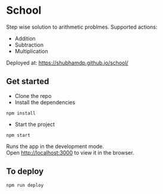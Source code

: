 # School
Step wise solution to arithmetic problmes. Supported actions:
- Addition
- Subtraction
- Multiplication

Deployed at: https://shubhamdp.github.io/school/

## Get started
- Clone the repo
- Install the dependencies
```
npm install
```

- Start the project
```
npm start
```
Runs the app in the development mode.\
Open [http://localhost:3000](http://localhost:3000) to view it in the browser.

## To deploy
```
npm run deploy
```
